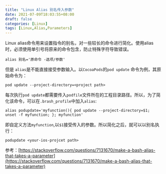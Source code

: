 ```yaml
---
title: "Linux Alias 别名传入参数"
date: 2021-07-09T18:03:55+08:00
draft: false
categories: [Linux]
tags: [Linux,Alias,Parameters]
---
```


Linux alias命令用来设置指令的别名，对一些较长的命令进行简化。使用alias时，必须使用单引号将原来的命令包含，防止特殊字符导致错误。

```shell
alias 别名='原命令 -选项/参数'
```
但是 `alias`是不能直接接受参数输入。以`CocoaPods`的`pod update` 命令为例，其原始命令为：

```shell
pod update --project-directory=<project path>
```
每次执行`pod update`都需要传入`podfile`文件所在的工程目录路径。所以，为了简化该命令，可以在`.brash_profile`中加入`alias`:

```shell
alias podupdate='myfunction(){ pod update --project-directory=$1;  unset -f myfunction; }; myfunction'
```
即自定义方法`myfunction`,以`$1`接受传入的参数。所以简化之后，就可以以别名执行：

```shell
podupdate <your-ios-projcet path>
```

参考：[https://stackoverflow.com/questions/7131670/make-a-bash-alias-that-takes-a-parameter](https://stackoverflow.com/questions/7131670/make-a-bash-alias-that-takes-a-parameter)